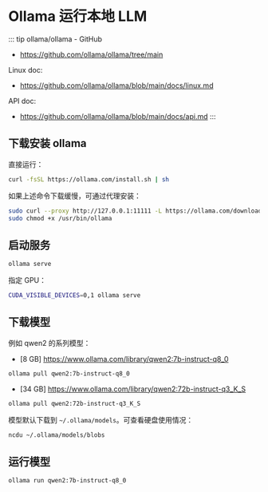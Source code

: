 # Ollama 运行本地 LLM

::: tip ollama/ollama - GitHub
- https://github.com/ollama/ollama/tree/main

Linux doc:
- https://github.com/ollama/ollama/blob/main/docs/linux.md

API doc:
- https://github.com/ollama/ollama/blob/main/docs/api.md
:::

## 下载安装 ollama

直接运行：

```sh
curl -fsSL https://ollama.com/install.sh | sh
```

如果上述命令下载缓慢，可通过代理安装：

```sh
sudo curl --proxy http://127.0.0.1:11111 -L https://ollama.com/download/ollama-linux-amd64 -o /usr/bin/ollama
sudo chmod +x /usr/bin/ollama
```

## 启动服务

```sh
ollama serve
```

指定 GPU：

```sh
CUDA_VISIBLE_DEVICES=0,1 ollama serve
```

## 下载模型

例如 qwen2 的系列模型：
- [8 GB] https://www.ollama.com/library/qwen2:7b-instruct-q8_0 

```sh
ollama pull qwen2:7b-instruct-q8_0
```
- [34 GB] https://www.ollama.com/library/qwen2:72b-instruct-q3_K_S 

```sh
ollama pull qwen2:72b-instruct-q3_K_S
```

模型默认下载到 `~/.ollama/models`。可查看硬盘使用情况：

```sh
ncdu ~/.ollama/models/blobs
```

## 运行模型

```sh
ollama run qwen2:7b-instruct-q8_0
```